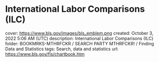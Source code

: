 # International Labor Comparisons (ILC)

cover: https://www.bls.gov/images/bls_emblem.png
created: October 3, 2022 5:06 AM (UTC)
description: International Labor Comparisons (ILC)
folder: BOOKMRKS-MTHRFCKR / SEARCH PARTY MTHRFCKR! / Finding Data and Statistics
tags: Search, data and statistics
url: https://www.bls.gov/fls/chartbook.htm